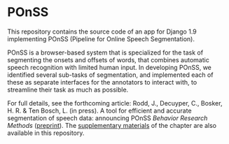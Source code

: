 # POnSS

This repository contains the source code of an app for Django 1.9 implementing POnSS (Pipeline for Online Speech Segmentation).

POnSS is a browser-based system that is specialized for the task of segmenting the onsets and offsets of words, that combines automatic speech recognition with limited human input. In developing POnSS, we identified several sub-tasks of segmentation, and implemented each of these as separate interfaces for the annotators to interact with, to streamline their task as much as possible.

For full details, see the forthcoming article: Rodd, J., Decuyper, C., Bosker, H. R. & Ten Bosch, L. (in press). A tool for efficient and accurate segmentation of speech data: announcing POnSS *Behavior Research Methods* ([preprint](http://hdl.handle.net/21.11116/0000-0006-A29C-3)). The [supplementary materials](https://htmlpreview.github.io/?https://github.com/joerodd/POnSS/blob/master/supplementary_materials_to_chapter.html) of the chapter are also available in this repository.
